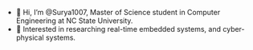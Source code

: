 - 👋 Hi, I’m @Surya1007, Master of Science student in Computer Engineering at NC State University.
- 👀 Interested in researching real-time embedded systems, and cyber-physical systems.

<!---
Surya1007/Surya1007 is a ✨ special ✨ repository because its `README.md` (this file) appears on your GitHub profile.
You can click the Preview link to take a look at your changes.
--->
